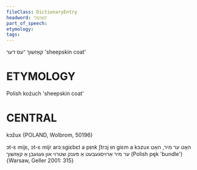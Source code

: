 ```yaml
---
fileClass: DictionaryEntry
headword: קאָזשוך
part_of_speech: 
etymology: 
tags: 
---
```

קאָזשוך
־עס
דער
'sheepskin coat'

ETYMOLOGY
===========
Polish kożuch 'sheepskin coat'

CENTRAL
========

kɔžux {POLAND, Wolbrom, 50196}

ɔt-ɛ mijɛ, ɔt-ɛ mijr arɔːsgiɛbɛt a pᵻnk ʃtrɔj ᵻn giɛm a kɔzux האָט ער מיר, האָט ער מיר אַרויסגעבעט אַ פּענק שטרוי און געגעבן אַ קאָזשוך (Polish pęk 'bundle') {Warsaw, Geller 2001:  315}
